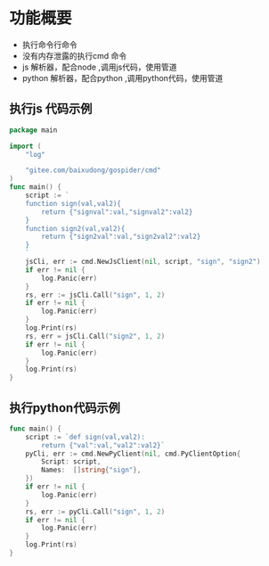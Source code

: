 # 功能概要
* 执行命令行命令
* 没有内存泄露的执行cmd 命令
* js 解析器，配合node ,调用js代码，使用管道
* python 解析器，配合python ,调用python代码，使用管道

## 执行js 代码示例
~~~go
package main

import (
	"log"

	"gitee.com/baixudong/gospider/cmd"
)
func main() {
	script := `
	function sign(val,val2){
		return {"signval":val,"signval2":val2}
	}
    function sign2(val,val2){
		return {"sign2val":val,"sign2val2":val2}
	}
	`
	jsCli, err := cmd.NewJsClient(nil, script, "sign", "sign2")
	if err != nil {
		log.Panic(err)
	}
	rs, err := jsCli.Call("sign", 1, 2)
	if err != nil {
		log.Panic(err)
	}
	log.Print(rs)
	rs, err = jsCli.Call("sign2", 1, 2)
	if err != nil {
		log.Panic(err)
	}
	log.Print(rs)
}
~~~
## 执行python代码示例
~~~go
func main() {
	script := `def sign(val,val2):
		return {"val":val,"val2":val2}`
	pyCli, err := cmd.NewPyClient(nil, cmd.PyClientOption{
		Script: script,
		Names:  []string{"sign"},
	})
	if err != nil {
		log.Panic(err)
	}
	rs, err := pyCli.Call("sign", 1, 2)
	if err != nil {
		log.Panic(err)
	}
	log.Print(rs)
}
~~~